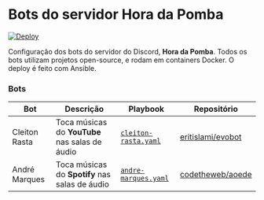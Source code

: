 # Bots do servidor Hora da Pomba

[![Deploy](https://github.com/jjpaulo2/cleiton-rasta-bot/actions/workflows/deploy.yaml/badge.svg)](https://github.com/jjpaulo2/cleiton-rasta-bot/actions/workflows/deploy.yaml)

Configuração dos bots do servidor do Discord, **Hora da Pomba**. Todos os bots utilizam projetos open-source, e rodam em containers Docker. O deploy é feito com Ansible.

### Bots

| Bot | Descrição | Playbook | Repositório |
|-|-|-|-|
| Cleiton Rasta | Toca músicas do **YouTube** nas salas de áudio | [`cleiton-rasta.yaml`](./ansible/cleiton-rasta.yaml) | [eritislami/evobot](https://github.com/eritislami/evobot) |
| André Marques | Toca músicas do **Spotify** nas salas de áudio | [`andre-marques.yaml`](./ansible/andre-marques.yaml) | [codetheweb/aoede](https://github.com/codetheweb/aoede) |
